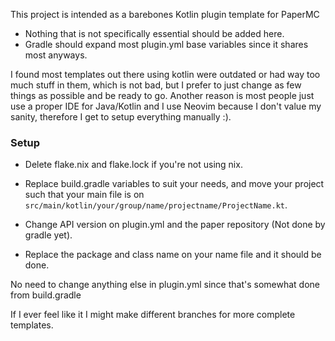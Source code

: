 This project is intended as a barebones Kotlin plugin template for PaperMC
- Nothing that is not specifically essential should be added here.
- Gradle should expand most plugin.yml base variables since it shares most anyways.

I found most templates out there using kotlin were outdated or had way too much stuff in them,
which is not bad, but I prefer to just change as few things as possible and be ready to go.
Another reason is most people just use a proper IDE for Java/Kotlin and I use Neovim because
I don't value my sanity, therefore I get to setup everything manually :).

### Setup
- Delete flake.nix and flake.lock if you're not using nix.

- Replace build.gradle variables to suit your needs, and move your project such that
your main file is on `src/main/kotlin/your/group/name/projectname/ProjectName.kt`.

- Change API version on plugin.yml and the paper repository (Not done by gradle yet).

- Replace the package and class name on your name file and it should be done.

No need to change anything else in plugin.yml since that's somewhat done from build.gradle

If I ever feel like it I might make different branches for more complete templates.
